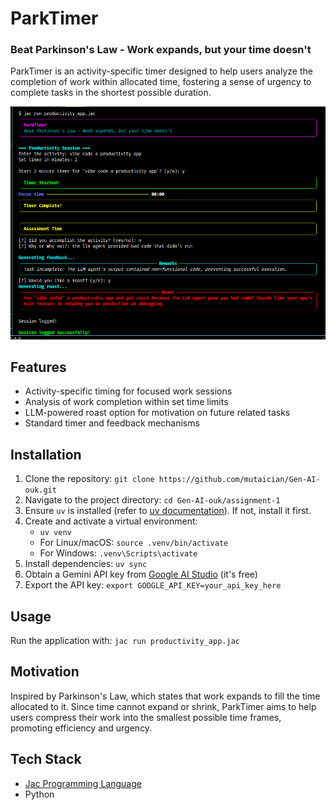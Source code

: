 # ParkTimer

### Beat Parkinson's Law - Work expands, but your time doesn't

ParkTimer is an activity-specific timer designed to help users analyze the completion of work within allocated time, fostering a sense of urgency to complete tasks in the shortest possible duration.

![ParkTimer TUI](tui.png)

## Features
- Activity-specific timing for focused work sessions
- Analysis of work completion within set time limits
- LLM-powered roast option for motivation on future related tasks
- Standard timer and feedback mechanisms

## Installation
1. Clone the repository: `git clone https://github.com/mutaician/Gen-AI-ouk.git`
2. Navigate to the project directory: `cd Gen-AI-ouk/assignment-1`
3. Ensure `uv` is installed (refer to [uv documentation](https://github.com/astral-sh/uv)). If not, install it first.
4. Create and activate a virtual environment:
   - `uv venv`
   - For Linux/macOS: `source .venv/bin/activate`
   - For Windows: `.venv\Scripts\activate`
5. Install dependencies: `uv sync`
6. Obtain a Gemini API key from [Google AI Studio](https://aistudio.google.com/) (it's free)
7. Export the API key: `export GOOGLE_API_KEY=your_api_key_here`

## Usage
Run the application with: `jac run productivity_app.jac`

## Motivation
Inspired by Parkinson's Law, which states that work expands to fill the time allocated to it. Since time cannot expand or shrink, ParkTimer aims to help users compress their work into the smallest possible time frames, promoting efficiency and urgency.

## Tech Stack
- [Jac Programming Language](https://jac-lang.org)
- Python

